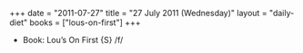 +++
date = "2011-07-27"
title = "27 July 2011 (Wednesday)"
layout = "daily-diet"
books = ["lous-on-first"]
+++


* Book: Lou’s On First {S} /f/